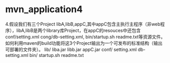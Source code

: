 mvn_application4
================


4.假设我们有三个Project libA,libB,appC,其中appC包含主执行主程序（非web程序），libA,libB是两个library库Project，在appC的resouces中还包含conf/setting.xml cong/db-setting.xml, bin/startup.sh readme.txt等资源文件。
如何利用maven的build功能将这3个Project输出为一个可发布的标准结构（输出可部署的文件夹）。
  lib/
      liba.jar
      libb.jar
      appC.jar
  conf/
      setting.xml
      db-setting.xml
  bin/
      startup.sh
  readme.txt
